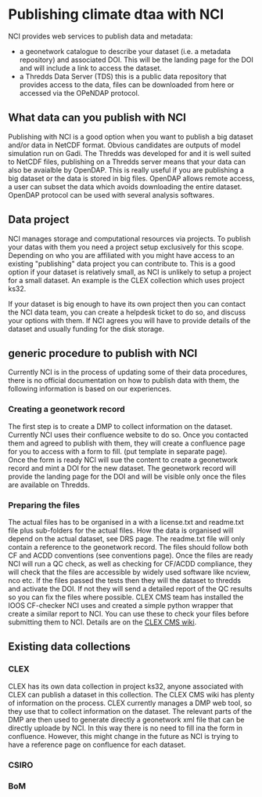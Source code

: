 # Publishing climate dtaa with NCI

NCI provides web services to publish data and metadata:
* a geonetwork catalogue to describe your dataset (i.e. a metadata repository) and associated DOI.  This will be the landing page for the DOI and will include a link to access the dataset.
* a Thredds Data Server (TDS) this is a public data repository that provides access to the data, files can be downloaded from here or accessed via the OPeNDAP protocol.

## What data can you publish with NCI
Publishing with NCI is a good option when you want to publish a big dataset and/or data in NetCDF format. Obvious candidates are outputs of model simulation run on Gadi. 
The Thredds was developed for and it is well suited to NetCDF files, publishing on a Thredds server means that your data can also be avaialble by OpenDAP. This is really useful if you are publishing a big dataset or the data is stored in big files. OpenDAP allows remote access, a user can subset the data which avoids downloading the entire dataset. OpenDAP protocol can be used with several analysis softwares. 

## Data project
NCI manages storage and computational resources via projects. To publish your datas with them you need a project setup exclusively for this scope. Depending on who you are affiliated with you might have access to an existing "publishing" data project you can contribute to. This is a good option if your dataset is relatively small, as NCI is unlikely to setup a project for a small dataset. An example is the CLEX collection which uses project ks32.

If your dataset is big enough to have its own project then you can contact the NCI data team, you can create a helpdesk ticket to do so, and discuss your options with them. If NCI agrees you will have to provide details of the dataset and usually funding for the disk storage.

## generic procedure to publish with NCI
Currently NCI is in the process of updating some of their data procedures, there is no official documentation on how to publish data with them, the following information is based on our experiences.

### Creating a geonetwork record
The first step is to create a DMP to collect information on the dataset. Currently NCI uses their confluence website to do so. Once you contacted them and agreed to publish with them, they will create a confluence page for you to access with a form to fill.  (put template in separate page).   
Once the form is ready NCI will sue the content to create a geonetwork record and mint a DOI for the new dataset. The geonetwork record will provide the landing page for the DOI and will be visible only once the files are available on Thredds.

### Preparing the files
The actual files has to be organised in a <dataset-folder> with a license.txt and readme.txt file plus sub-folders for the actual files. How the data is organised will depend on the actual dataset, see DRS page. The readme.txt file will only contain a reference to the geonetwork record.
The files should follow both CF and ACDD conventions (see conventions page). Once the files are ready NCI will run a QC check, as well as checking for CF/ACDD compliance, they will check that the files are accessible by widely used software like ncview, nco etc.
If the files passed the tests then they will the dataset to thredds and activate the DOI. If not they will send a detailed report of the QC results so you can fix the files where possible.
CLEX CMS team has installed the IOOS CF-checker NCI uses and created a simple python wrapper that create a similar report to NCI. You can use these to check your files before submitting them to NCI. Details are on the [CLEX CMS wiki](http://climate-cms.wikis.unsw.edu.au/CF_checker).

## Existing data collections

### CLEX
CLEX has its own data collection in project ks32, anyone associated with CLEX can publish a dataset in this collection.
The CLEX CMS wiki has plenty of information on the process. CLEX currently manages a DMP web tool, so they use that to collect information on the dataset. The relevant parts of the DMP are then used to generate directly a geonetwork xml file that can be directly uploade by NCI.
In this way there is no need to fill ina the form in confluence. However, this might change in the future as NCI is trying to have a reference page on confluence for each dataset. 

### CSIRO

### BoM

